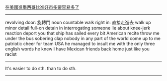 [在美國進墨西哥比進好市多要容易多了](https://www.youtube.com/watch?v=-LT4fESbxvk&ab_channel=VoiceTube%E7%9C%8B%E5%BD%B1%E7%89%87%E5%AD%B8%E8%8B%B1%E8%AA%9E)

---------

revolving door: 旋轉門 noun countable
walk right in: 直接走進去
walk up
minor detail
full-on
detain in
interrogating someone
lie about
knee-jerk reaction
deport you
that ship has sailed
every bit American
recite
throw me under the bus
sobering
clap
nobody in any part of the world
come up to me
patriotic
cheer for team USA
he managed to insult me with the only three english words he knew
I have Mexican friends back home just like you
racist

-----------

It's easier to do sth. than to do sth.


-------


